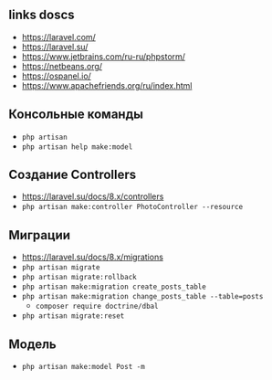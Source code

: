 ## links doscs
* https://laravel.com/
* https://laravel.su/
* https://www.jetbrains.com/ru-ru/phpstorm/
* https://netbeans.org/
* https://ospanel.io/
* https://www.apachefriends.org/ru/index.html

## Консольные команды
* `php artisan`
* `php artisan help make:model`

## Создание Controllers
* https://laravel.su/docs/8.x/controllers
* `php artisan make:controller PhotoController --resource`

## Миграции
* https://laravel.su/docs/8.x/migrations
* `php artisan migrate`
* `php artisan migrate:rollback`
* `php artisan make:migration create_posts_table`
* `php artisan make:migration change_posts_table --table=posts`
    * `composer require doctrine/dbal`
* `php artisan migrate:reset`

## Модель
* `php artisan make:model Post -m`
